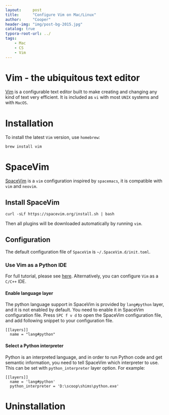```yaml
---
layout:     post
title:      "Configure Vim on Mac/Linux"
author:     "Cooper"
header-img: "img/post-bg-2015.jpg"
catalog: true
typora-root-url: ../
tags:
    - Mac
    - CS
    - Vim
---
```


# Vim - the ubiquitous text editor

[Vim](https://www.vim.org/) is a configurable text editor built to make  creating and changing any kind of text very efficient. It is included as `vi`  with most `UNIX` systems and with `MacOS`.

# Installation

To install the latest `Vim` version, use `homebrew`:

```
brew install vim
```

# SpaceVim

[SpaceVim](https://github.com/SpaceVim/SpaceVim) is a `vim` configuration inspired by `spacemacs`, it is compatible with `vim` and `neovim`.

## Install SpaceVim

```
curl -sLf https://spacevim.org/install.sh | bash
```

Then all plugins will be downloaded automatically by running `vim`.

## Configuration

The default configuration file of `SpaceVim` is `~/.SpaceVim.d/init.toml`.

### Use Vim as a Python IDE

For full tutorial, please see [here](https://spacevim.org/use-vim-as-a-python-ide/). Alternatively, you can configure `Vim` as a `C/C++` IDE.

#### Enable language layer

The python language support in SpaceVim is provided by `lang#python` layer, and it is not enabled by default. You need to enable it in SpaceVim configuration file. Press `SPC f v d` to open the SpaceVim configuration file, and add following snippet to your configuration file.

```
[[layers]]
  name = "lang#python"
```

#### Select a Python interpreter

Python is an interpreted language, and in order to run Python code and get semantic information, you need to tell SpaceVim which interpreter to use. This can be set with `python_interpreter` layer option. For example:

```
[[layers]]
  name = 'lang#python'
  python_interpreter = 'D:\scoop\shims\python.exe'
```

# Uninstallation

